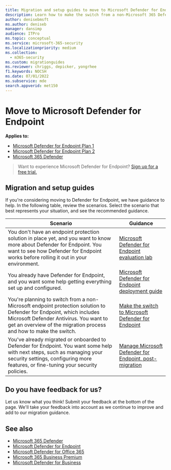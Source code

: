 ```yaml
---
title: Migration and setup guides to move to Microsoft Defender for Endpoint
description: Learn how to make the switch from a non-Microsoft 365 Defender solution to Microsoft Defender for Endpoint
author: denisebmsft
ms.author: deniseb
manager: dansimp
audience: ITPro
ms.topic: conceptual
ms.service: microsoft-365-security
ms.localizationpriority: medium
ms.collection: 
  - m365-security
ms.custom: migrationguides
ms.reviewer: chriggs, depicker, yongrhee
f1.keywords: NOCSH
ms.date: 07/01/2022
ms.subservice: mde
search.appverid: met150
---
```


# Move to Microsoft Defender for Endpoint

**Applies to:**
- [Microsoft Defender for Endpoint Plan 1](https://go.microsoft.com/fwlink/p/?linkid=2154037)
- [Microsoft Defender for Endpoint Plan 2](https://go.microsoft.com/fwlink/p/?linkid=2154037)
- [Microsoft 365 Defender](https://go.microsoft.com/fwlink/?linkid=2118804)

> Want to experience Microsoft Defender for Endpoint? [Sign up for a free trial.](https://signup.microsoft.com/create-account/signup?products=7f379fee-c4f9-4278-b0a1-e4c8c2fcdf7e&ru=https://aka.ms/MDEp2OpenTrial?ocid=docs-wdatp-exposedapis-abovefoldlink)

## Migration and setup guides

If you're considering moving to Defender for Endpoint, we have guidance to help. In the following table, review the scenarios. Select the scenario that best represents your situation, and see the recommended guidance.

|Scenario|Guidance|
|---|---|
|You don't have an endpoint protection solution in place yet, and you want to know more about Defender for Endpoint. You want to see how Defender for Endpoint works before rolling it out in your environment.|[Microsoft Defender for Endpoint evaluation lab](evaluation-lab.md)|
|You already have Defender for Endpoint, and you want some help getting everything set up and configured.|[Microsoft Defender for Endpoint deployment guide](deployment-phases.md)|
|You're planning to switch from a non-Microsoft endpoint protection solution to Defender for Endpoint, which includes Microsoft Defender Antivirus. You want to get an overview of the migration process and how to make the switch.|[Make the switch to Microsoft Defender for Endpoint](switch-to-mde-overview.md)|
|You've already migrated or onboarded to Defender for Endpoint. You want some help with next steps, such as managing your security settings, configuring more features, or fine-tuning your security policies.|[Manage Microsoft Defender for Endpoint, post-migration](manage-mde-post-migration.md)|


## Do you have feedback for us?

Let us know what you think! Submit your feedback at the bottom of the page. We'll take your feedback into account as we continue to improve and add to our migration guidance.

## See also

- [Microsoft 365 Defender](/microsoft-365/security/defender/microsoft-365-defender)
- [Microsoft Defender for Endpoint](/windows/security/threat-protection)
- [Microsoft Defender for Office 365](/microsoft-365/security/office-365-security/office-365-atp)
- [Microsoft 365 Business Premium](../../business-premium/index.md)
- [Microsoft Defender for Business](../defender-business/mdb-overview.md)